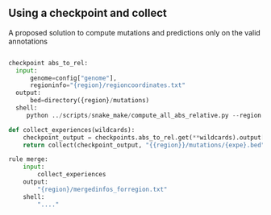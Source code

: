 ## Using a checkpoint and collect

A proposed solution to compute mutations and predictions only on the valid annotations

```python

checkpoint abs_to_rel:
  input: 
      genome=config["genome"],
      regioninfo="{region}/regioncoordinates.txt"
  output:
      bed=directory({region}/mutations)
  shell:
     python ../scripts/snake_make/compute_all_abs_relative.py --region {input.regioninfo}      

def collect_experiences(wildcards):
    checkpoint_output = checkpoints.abs_to_rel.get(**wildcards).output[0]
    return collect(checkpoint_output, "{{region}}/mutations/{expe}.bed", i=lambda x: ##RECOVER EXPE NAME FROM OUTPUT OF compute_all_abs_relative.py")

rule merge:
    input:
        collect_experiences
    output:
        "{region}/mergedinfos_forregion.txt"
    shell:
        "...."
```


